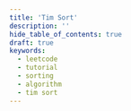 ```yaml
---
title: 'Tim Sort'
description: ''
hide_table_of_contents: true
draft: true
keywords:
  - leetcode
  - tutorial
  - sorting
  - algorithm
  - tim sort
---
```


<TutorialAuthors names="@TBC"/>
